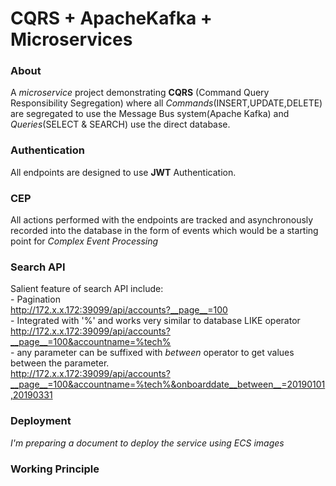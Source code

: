 # CQRS + ApacheKafka + Microservices<br>

### About
A _microservice_ project demonstrating **CQRS** (Command Query Responsibility Segregation) where all _Commands_(INSERT,UPDATE,DELETE) are segregated to use the Message Bus system(Apache Kafka) and _Queries_(SELECT & SEARCH) use the direct database.

### Authentication
All endpoints are designed to use **JWT** Authentication.

### CEP
All actions performed with the endpoints are tracked and asynchronously recorded into the database in the form of events which would be a starting point for _Complex Event Processing_

### Search API
Salient feature of search API include: <br>
    - Pagination <br>
    http://172.x.x.172:39099/api/accounts?__page__=100 <br>
    - Integrated with '%' and works very similar to database LIKE operator <br>
    http://172.x.x.172:39099/api/accounts?__page__=100&accountname=%tech% <br>
    - any parameter can be suffixed with _between_ operator to get values between the parameter. <br>
    http://172.x.x.172:39099/api/accounts?__page__=100&accountname=%tech%&onboarddate__between__=20190101,20190331 <br>


### Deployment
_I'm preparing a document to deploy the service using ECS images_

### Working Principle
